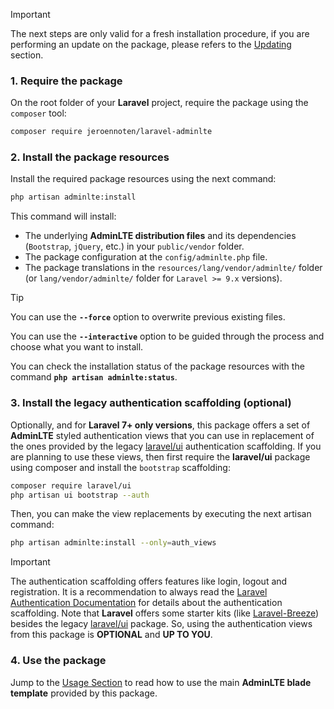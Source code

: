> [!Important]
> The next steps are only valid for a fresh installation procedure, if you are performing an update on the package, please refers to the [Updating](/sections/overview/updating) section.

### 1. Require the package

On the root folder of your **Laravel** project, require the package using the `composer` tool:

```sh
composer require jeroennoten/laravel-adminlte
```

### 2. Install the package resources

Install the required package resources using the next command:

```sh
php artisan adminlte:install
```

This command will install:

- The underlying **AdminLTE distribution files**  and its dependencies (`Bootstrap`, `jQuery`, etc.) in your `public/vendor` folder.
- The package configuration at the `config/adminlte.php` file.
- The package translations in the `resources/lang/vendor/adminlte/` folder (or `lang/vendor/adminlte/` folder for `Laravel >= 9.x` versions).

> [!tip]
> You can use the **`--force`** option to overwrite previous existing files.
>
> You can use the **`--interactive`** option to be guided through the process and choose what you want to install.
> 
> You can check the installation status of the package resources with the command **`php artisan adminlte:status`**.

### 3. Install the legacy authentication scaffolding (optional)

Optionally, and for **Laravel 7+ only versions**, this package offers a set of **AdminLTE** styled authentication views that you can use in replacement of the ones provided by the legacy [laravel/ui](https://github.com/laravel/ui) authentication scaffolding. If you are planning to use these views, then first require the **laravel/ui** package using composer and install the `bootstrap` scaffolding:

```sh
composer require laravel/ui
php artisan ui bootstrap --auth
```

Then, you can make the view replacements by executing the next artisan command:

```sh
php artisan adminlte:install --only=auth_views
```

> [!Important]
> The authentication scaffolding offers features like login, logout and registration. It is a recommendation to always read the [Laravel Authentication Documentation](https://laravel.com/docs/authentication) for details about the authentication scaffolding. Note that **Laravel** offers some starter kits (like [Laravel-Breeze](https://laravel.com/docs/starter-kits#laravel-breeze)) besides the legacy [laravel/ui](https://github.com/laravel/ui) package. So, using the authentication views from this package is **OPTIONAL** and **UP TO YOU**.

### 4. Use the package

Jump to the [Usage Section](/sections/overview/usage) to read how to use the main **AdminLTE blade template** provided by this package.
